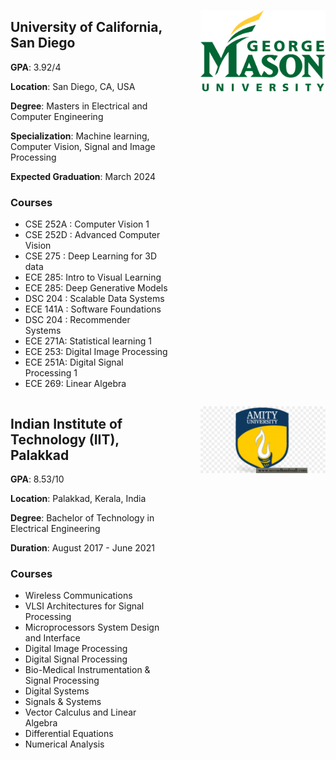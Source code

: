 

<div style="display: flex;">
  <div style="flex: 1;">
    <h2>University of California, San Diego</h2>
    <p><b>GPA</b>: 3.92/4</p>
    <p><b>Location</b>: San Diego, CA, USA</p>
    <p><b>Degree</b>: Masters in Electrical and Computer Engineering</p>
    <p><b>Specialization</b>: Machine learning, Computer Vision, Signal and Image Processing</p>
    <p><b>Expected Graduation</b>: March 2024</p>
    <h3>Courses</h3>
    <ul>
        <li>CSE 252A : Computer Vision 1</li>
        <li>CSE 252D : Advanced Computer Vision</li>
        <li>CSE 275 : Deep Learning for 3D data</li>
        <li>ECE 285: Intro to Visual Learning</li>
        <li>ECE 285: Deep Generative Models</li>
        <li>DSC 204 : Scalable Data Systems</li>
        <li>ECE 141A : Software Foundations</li>
        <li>DSC 204 : Recommender Systems</li>
        <li>ECE 271A: Statistical learning 1 </li>
        <li>ECE 253: Digital Image Processing</li>
        <li>ECE 251A: Digital Signal Processing 1</li>
        <li>ECE 269: Linear Algebra</li>
    </ul>
  </div>
  <div style="flex: 1;">
    <p align="right">
      <img src="../images/gmu.png" alt="Door-key Problem" width="200" />
    </p>
  </div>
</div>


<div style="display: flex;">
  <div style="flex: 1;">
    <h2>Indian Institute of Technology (IIT), Palakkad</h2>
    <p><b>GPA</b>: 8.53/10</p>
    <p><b>Location</b>: Palakkad, Kerala, India</p>
    <p><b>Degree</b>: Bachelor of Technology in Electrical Engineering</p>
    <p><b>Duration</b>: August 2017 - June 2021</p>
    <h3>Courses</h3>
    <ul>
        <li>Wireless Communications</li>
        <li>VLSI Architectures for Signal Processing</li>
        <li>Microprocessors System Design and Interface</li>
        <li>Digital Image Processing</li>
        <li>Digital Signal Processing</li>
        <li>Bio-Medical Instrumentation & Signal Processing</li>
        <li>Digital Systems</li>
        <li>Signals & Systems</li>
        <li>Vector Calculus and Linear Algebra</li>
        <li>Differential Equations</li>
        <li>Numerical Analysis</li>
    </ul>
  </div>
  <div style="flex: 1;">
    <p align="right">
      <img src="../images/amity.jpg" alt="Door-key Problem" width="200" />
    </p>
  </div>
</div>
